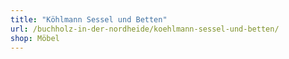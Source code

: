 ```yaml
---
title: "Köhlmann Sessel und Betten"
url: /buchholz-in-der-nordheide/koehlmann-sessel-und-betten/
shop: Möbel
---
```

